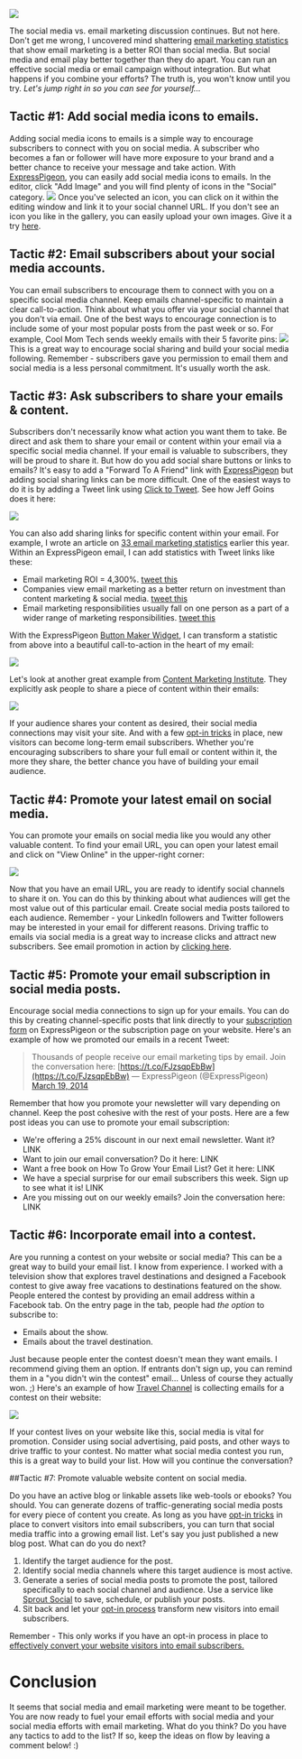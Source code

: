 ![](/blog/images/2014/3-366-y2-bestest-friends_l.jpg)

The social media vs. email marketing discussion continues. But not here.
Don&apos;t get me wrong, I uncovered mind shattering
[email marketing statistics](/blog/2014/01/06/email-marketing-statistics-2014/)
that show email marketing is a better ROI than social media. But social
media and email play better together than they do apart. You can run an
effective social media or email campaign without integration. But what
happens if you combine your efforts? The truth is, you won&apos;t know until
you try. *Let&apos;s jump right in so you can see for yourself...*

## Tactic #1: Add social media icons to emails.

Adding social media icons to
emails is a simple way to encourage subscribers to connect with you on
social media. A subscriber who becomes a fan or follower will have more
exposure to your brand and a better chance to receive your message and
take action. With [ExpressPigeon](http://expresspigeon.com), you can
easily add social media icons to emails. In the editor, click "Add
Image" and you will find plenty of icons in the "Social" category.
![](/blog/images/2014/social_icons_EP.png)
Once you&apos;ve selected an icon, you can click on it within the editing
window and link it to your social channel URL. If you don&apos;t see an icon
you like in the gallery, you can easily upload your own images. Give it
a try [here](https://expresspigeon.com/access/registration?plan=free).

## Tactic #2: Email subscribers about your social media accounts.

You can email subscribers to encourage them to connect with you on a
specific social media channel. Keep emails channel-specific to maintain
a clear call-to-action. Think about what you offer via your social
channel that you don&apos;t via email. One of the best ways to encourage
connection is to include some of your most popular posts from the past
week or so. For example, Cool Mom Tech sends weekly emails with their 5
favorite pins:
![](/blog/images/2014/cool_mom_tech_pins_email.png)
This is a great way to encourage social sharing and build your social
media following. Remember - subscribers gave you permission to email
them and social media is a less personal commitment. It&apos;s usually worth
the ask.

## Tactic #3: Ask subscribers to share your emails & content.

Subscribers don&apos;t necessarily know what action you want them to
take. Be direct and ask them to share your email or content within your
email via a specific social media channel. If your email is valuable to
subscribers, they will be proud to share it. But how do you add social
share buttons or links to emails? It&apos;s easy to add a "Forward To A
Friend" link with [ExpressPigeon](http://expresspigeon.com) but adding
social sharing links can be more difficult. One of the easiest ways to
do it is by adding a Tweet link using [Click to
Tweet](http://clicktotweet.com/). See how Jeff Goins does it here:

![](/blog/images/2014/Jeff_Goins_Email.png)

You can also add sharing links for specific content within your email.
For example, I wrote an article on [33 email marketing statistics](/blog/images/2014/01/06/email-marketing-statistics-2014/)
earlier this year. Within an ExpressPigeon email, I can add statistics
with Tweet links like these:

* Email marketing ROI = 4,300%.&nbsp;[tweet this](http://ctt.ec/8VdBf)
* Companies view email marketing as a better return on investment than
    content marketing & social media.&nbsp;[tweet this](http://ctt.ec/hx9N4)
* Email marketing responsibilities usually fall on one person as a
    part of a wider range of marketing responsibilities.&nbsp;[tweet this](http://ctt.ec/8oK6r)

With the ExpressPigeon [Button Maker Widget](/blog/2013/10/01/go-wild-making-buttons-in-your-email-campaigns/),
I can transform a statistic from above into a beautiful call-to-action
in the heart of my email:

![](/blog/images/2014/Click_to_tweet_example.png)

Let&apos;s look at another great example from [Content Marketing Institute](http://contentmarketinginstitute.com/). They explicitly ask
people to share a piece of content within their
emails:

![](/blog/images/2014/cmi_image.png)

If your audience shares your content as desired, their social media
connections may visit your site. And with a few [opt-in
tricks](/blog/2014/02/24/16-opt-in-tricks-to-grow-your-email-list/)
in place, new visitors can become long-term email subscribers. Whether
you&apos;re encouraging subscribers to share your full email or content
within it, the more they share, the better chance you have of building
your email audience.

## Tactic #4: Promote your latest email on social media.

You can promote your emails on social media like you would any
other valuable content. To find your email URL, you can open your latest
email and click on "View Online" in the upper-right corner:

![](/blog/images/2014/open_online_1.png)

Now that you have an email URL, you are ready to identify social
channels to share it on. You can do this by thinking about what
audiences will get the most value out of this particular email. Create
social media posts tailored to each audience. Remember - your LinkedIn
followers and Twitter followers may be interested in your email for
different reasons. Driving traffic to emails via social media is a great
way to increase clicks and attract new subscribers. See email promotion
in action by [clicking here](http://ctt.ec/Ar8aI).

## Tactic #5: Promote your email subscription in social media posts.

Encourage social media
connections to sign up for your emails. You can do this by creating
channel-specific posts that link directly to your [subscription form](/blog/2013/11/18/custom-email-subscription-form/)
on ExpressPigeon or the subscription page on your website. Here&apos;s an
example of how we promoted our emails in a recent Tweet:

> Thousands of people receive our email marketing tips by email. Join
> the conversation here:
> [https://t.co/FJzsqpEbBw](https://t.co/FJzsqpEbBw) — ExpressPigeon
> (@ExpressPigeon) [March 19, 2014](https://twitter.com/ExpressPigeon/statuses/446148485759254528)

Remember that how you promote your newsletter will vary depending on
channel. Keep the post cohesive with the rest of your posts. Here are a
few post ideas you can use to promote your email subscription:

-   We&apos;re offering a 25% discount in our next email newsletter. Want it?
    LINK
-   Want to join our email conversation? Do it here: LINK
-   Want a free book on How To Grow Your Email List? Get it here: LINK
-   We have a special surprise for our email subscribers this week. Sign
    up to see what it is! LINK
-   Are you missing out on our weekly emails? Join the conversation
    here: LINK

## Tactic #6: Incorporate email into a contest.

Are you running a
contest on your website or social media? This can be a great way to
build your email list. I know from experience. I worked with a
television show that explores travel destinations and designed a
Facebook contest to give away free vacations to destinations featured on
the show. People entered the contest by providing an email address
within a Facebook tab. On the entry page in the tab, people had *the
option* to subscribe to:

*  Emails about the show.
*  Emails about the travel destination.

Just because people enter the contest doesn&apos;t mean they want emails. I
recommend giving them an option. If entrants don&apos;t sign up, you can
remind them in a "you didn&apos;t win the contest" email... Unless of course
they actually won. ;) Here&apos;s an example of how [Travel Channel](http://www.travelchannel.com/)
is collecting emails for a contest on their website:

![](/blog/images/2014/travelchannel_contest.png)

If your contest lives on your website like this, social media is vital
for promotion. Consider using social advertising, paid posts, and other
ways to drive traffic to your contest. No matter what social media
contest you run, this is a great way to build your list. How will you
continue the conversation?

##Tactic \#7: Promote valuable website content on social media.

Do you have an active blog or linkable assets
like web-tools or ebooks? You should. You can generate dozens of
traffic-generating social media posts for every piece of content you
create. As long as you have [opt-in
tricks](/blog/2014/02/24/16-opt-in-tricks-to-grow-your-email-list/)
in place to convert visitors into email subscribers, you can turn that
social media traffic into a growing email list. Let&apos;s say you just
published a new blog post. What can do you do next?

1.  Identify the target audience for the post.
2.  Identify social media channels where this target audience is most
    active.
3.  Generate a series of social media posts to promote the post,
    tailored specifically to each social channel and audience. Use a
    service like [Sprout Social](http://sproutsocial.com) to save,
    schedule, or publish your posts.
4.  Sit back and let your [opt-in
    process](/blog/2014/02/24/16-opt-in-tricks-to-grow-your-email-list/)
    transform new visitors into email subscribers.

Remember - This only works if you have an opt-in process in place to
[effectively convert your website visitors into email
subscribers.](/blog/2014/02/24/16-opt-in-tricks-to-grow-your-email-list/)

# Conclusion

It seems that social media and email marketing were meant to be
together. You are now ready to fuel your email efforts with social media
and your social media efforts with email marketing. What do you think?
Do you have any tactics to add to the list? If so, keep the ideas on
flow by leaving a comment below! :)


